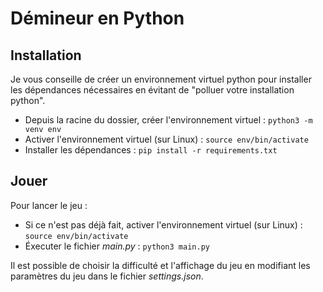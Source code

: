 # Démineur en Python

## Installation

Je vous conseille de créer un environnement virtuel python pour installer les dépendances nécessaires en évitant de "polluer votre installation python".

- Depuis la racine du dossier, créer l'environnement virtuel : `python3 -m venv env`
- Activer l'environnement virtuel (sur Linux) : `source env/bin/activate`
- Installer les dépendances : `pip install -r requirements.txt`

## Jouer

Pour lancer le jeu :
- Si ce n'est pas déjà fait, activer l'environnement virtuel (sur Linux) : `source env/bin/activate` 
- Éxecuter le fichier _main.py_ : `python3 main.py`

Il est possible de choisir la difficulté et l'affichage du jeu en modifiant les paramètres du jeu dans le fichier _settings.json_.